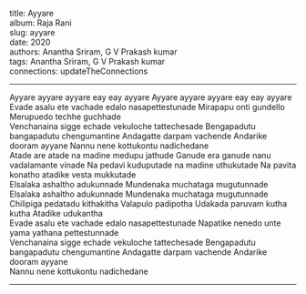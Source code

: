 title: Ayyare  
album: Raja Rani  
slug: ayyare  
date: 2020  
authors: Anantha Sriram, G V Prakash kumar  
tags: Anantha Sriram, G V Prakash kumar  
connections: updateTheConnections  

------------

Ayyare ayyare ayyare eay eay ayyare Ayyare ayyare ayyare eay eay ayyare  
Evade asalu ete vachade edalo nasapettestunade Mirapapu onti gundello Merupuedo techhe guchhade  
Venchanaina sigge echade vekuloche tattechesade Bengapadutu bangapadutu chengumantine Andagatte darpam vachende Andarike dooram ayyane Nannu nene kottukontu nadichedane  
Atade are atade na madine medupu jathude Ganude era ganude nanu vadalamante vinade Na pedavi kuduputade na madine uthukutade Na pavita konatho atadike vesta mukkutade  
Elsalaka ashaltho adukunnade Mundenaka muchataga mugutunnade Elsalaka ashaltho adukunnade Mundenaka muchataga mugutunnade  
Chilipiga pedatadu kithakitha Valapulo padipotha Udakada paruvam kutha kutha Atadike udukantha  
Evade asalu ete vachade edalo nasapettestunade Napatike nenedo unte yama yathana pettestunnade  
Venchanaina sigge echade vekuloche tattechesade Bengapadutu bangapadutu chengumantine Andagatte darpam vachende Andarike dooram ayyane  
Nannu nene kottukontu nadichedane  


------------
